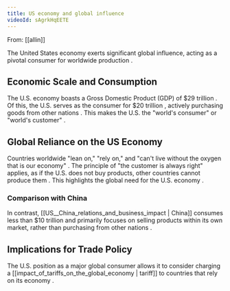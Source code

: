 ```yaml
---
title: US economy and global influence
videoId: sAgrkHqEETE
---
```


From: [[allin]] <br/> 

The United States economy exerts significant global influence, acting as a pivotal consumer for worldwide production <a class="yt-timestamp" data-t="00:00:36"></a>.

## Economic Scale and Consumption
The U.S. economy boasts a Gross Domestic Product (GDP) of $29 trillion <a class="yt-timestamp" data-t="00:00:14"></a>. Of this, the U.S. serves as the consumer for $20 trillion <a class="yt-timestamp" data-t="00:00:20"></a>, actively purchasing goods from other nations <a class="yt-timestamp" data-t="00:00:23"></a>. This makes the U.S. the "world's consumer" or "world's customer" <a class="yt-timestamp" data-t="00:00:54"></a>.

## Global Reliance on the US Economy
Countries worldwide "lean on," "rely on," and "can't live without the oxygen that is our economy" <a class="yt-timestamp" data-t="00:00:00"></a>. The principle of "the customer is always right" applies, as if the U.S. does not buy products, other countries cannot produce them <a class="yt-timestamp" data-t="00:00:36"></a>. This highlights the global need for the U.S. economy <a class="yt-timestamp" data-t="00:00:41"></a>.

### Comparison with China
In contrast, [[US__China_relations_and_business_impact | China]] consumes less than $10 trillion and primarily focuses on selling products within its own market, rather than purchasing from other nations <a class="yt-timestamp" data-t="00:00:44"></a>.

## Implications for Trade Policy
The U.S. position as a major global consumer allows it to consider charging a [[impact_of_tariffs_on_the_global_economy | tariff]] to countries that rely on its economy <a class="yt-timestamp" data-t="00:00:00"></a>.